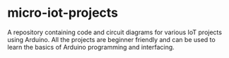 # micro-iot-projects

A repository containing code and circuit diagrams for various IoT projects using Arduino. All the projects are beginner friendly and can be used to learn the basics of Arduino programming and interfacing.

